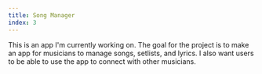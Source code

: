 ```yaml
---
title: Song Manager
index: 3
---
```


This is an app I'm currently working on.
The goal for the project is to make an app for musicians to manage songs, setlists, and lyrics.
I also want users to be able to use the app to connect with other musicians.
